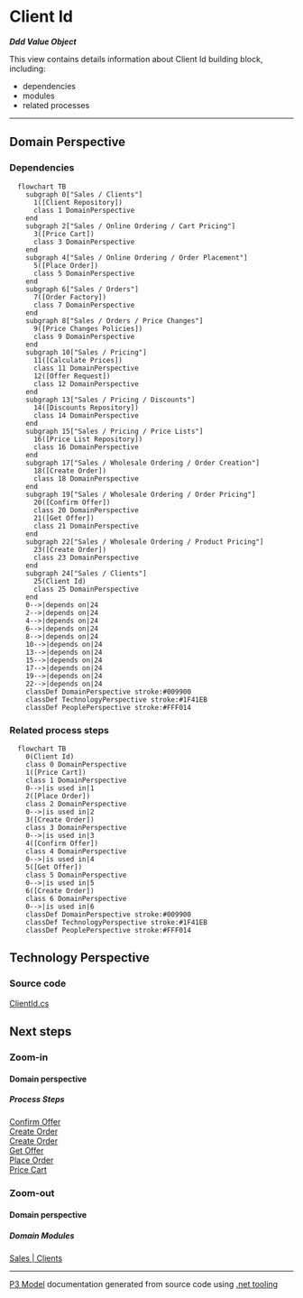 ﻿
# Client Id

***Ddd Value Object***  

This view contains details information about Client Id building block, including:
- dependencies
- modules
- related processes  

---



## Domain Perspective


### Dependencies

```mermaid
  flowchart TB
    subgraph 0["Sales / Clients"]
      1([Client Repository])
      class 1 DomainPerspective
    end
    subgraph 2["Sales / Online Ordering / Cart Pricing"]
      3([Price Cart])
      class 3 DomainPerspective
    end
    subgraph 4["Sales / Online Ordering / Order Placement"]
      5([Place Order])
      class 5 DomainPerspective
    end
    subgraph 6["Sales / Orders"]
      7([Order Factory])
      class 7 DomainPerspective
    end
    subgraph 8["Sales / Orders / Price Changes"]
      9([Price Changes Policies])
      class 9 DomainPerspective
    end
    subgraph 10["Sales / Pricing"]
      11([Calculate Prices])
      class 11 DomainPerspective
      12([Offer Request])
      class 12 DomainPerspective
    end
    subgraph 13["Sales / Pricing / Discounts"]
      14([Discounts Repository])
      class 14 DomainPerspective
    end
    subgraph 15["Sales / Pricing / Price Lists"]
      16([Price List Repository])
      class 16 DomainPerspective
    end
    subgraph 17["Sales / Wholesale Ordering / Order Creation"]
      18([Create Order])
      class 18 DomainPerspective
    end
    subgraph 19["Sales / Wholesale Ordering / Order Pricing"]
      20([Confirm Offer])
      class 20 DomainPerspective
      21([Get Offer])
      class 21 DomainPerspective
    end
    subgraph 22["Sales / Wholesale Ordering / Product Pricing"]
      23([Create Order])
      class 23 DomainPerspective
    end
    subgraph 24["Sales / Clients"]
      25(Client Id)
      class 25 DomainPerspective
    end
    0-->|depends on|24
    2-->|depends on|24
    4-->|depends on|24
    6-->|depends on|24
    8-->|depends on|24
    10-->|depends on|24
    13-->|depends on|24
    15-->|depends on|24
    17-->|depends on|24
    19-->|depends on|24
    22-->|depends on|24
    classDef DomainPerspective stroke:#009900
    classDef TechnologyPerspective stroke:#1F41EB
    classDef PeoplePerspective stroke:#FFF014
```

### Related process steps

```mermaid
  flowchart TB
    0(Client Id)
    class 0 DomainPerspective
    1([Price Cart])
    class 1 DomainPerspective
    0-->|is used in|1
    2([Place Order])
    class 2 DomainPerspective
    0-->|is used in|2
    3([Create Order])
    class 3 DomainPerspective
    0-->|is used in|3
    4([Confirm Offer])
    class 4 DomainPerspective
    0-->|is used in|4
    5([Get Offer])
    class 5 DomainPerspective
    0-->|is used in|5
    6([Create Order])
    class 6 DomainPerspective
    0-->|is used in|6
    classDef DomainPerspective stroke:#009900
    classDef TechnologyPerspective stroke:#1F41EB
    classDef PeoplePerspective stroke:#FFF014
```

## Technology Perspective


### Source code

[ClientId.cs](../../../../../../../Sources/Sales/Sales.DeepModel/Clients/ClientId.cs)  

## Next steps


### Zoom-in


#### Domain perspective


##### Process Steps

[Confirm Offer](../WholesaleOrdering/OrderPricing/ConfirmOffer.md)  
[Create Order](../WholesaleOrdering/OrderCreation/CreateOrder.md)  
[Create Order](../WholesaleOrdering/ProductPricing/CreateOrder.md)  
[Get Offer](../WholesaleOrdering/OrderPricing/GetOffer.md)  
[Place Order](../OnlineOrdering/OrderPlacement/PlaceOrder.md)  
[Price Cart](../OnlineOrdering/CartPricing/PriceCart.md)  

### Zoom-out


#### Domain perspective


##### Domain Modules

[Sales | Clients](Clients.md)  

---

[P3 Model](https://github.com/P3-model/P3-model) documentation generated from source code using [.net tooling](https://github.com/P3-model/P3-model-dotnet)